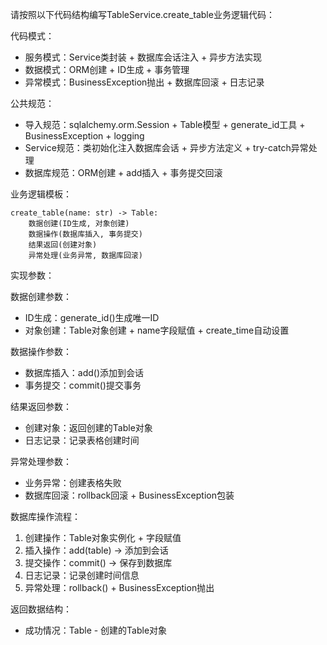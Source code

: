 请按照以下代码结构编写TableService.create_table业务逻辑代码：

代码模式：
- 服务模式：Service类封装 + 数据库会话注入 + 异步方法实现
- 数据模式：ORM创建 + ID生成 + 事务管理
- 异常模式：BusinessException抛出 + 数据库回滚 + 日志记录

公共规范：
- 导入规范：sqlalchemy.orm.Session + Table模型 + generate_id工具 + BusinessException + logging
- Service规范：类初始化注入数据库会话 + 异步方法定义 + try-catch异常处理
- 数据库规范：ORM创建 + add插入 + 事务提交回滚

业务逻辑模板：
```
create_table(name: str) -> Table:
    数据创建(ID生成, 对象创建)
    数据操作(数据库插入, 事务提交)
    结果返回(创建对象)
    异常处理(业务异常, 数据库回滚)
```

实现参数：

数据创建参数：
- ID生成：generate_id()生成唯一ID
- 对象创建：Table对象创建 + name字段赋值 + create_time自动设置

数据操作参数：
- 数据库插入：add()添加到会话
- 事务提交：commit()提交事务

结果返回参数：
- 创建对象：返回创建的Table对象
- 日志记录：记录表格创建时间

异常处理参数：
- 业务异常：创建表格失败
- 数据库回滚：rollback回滚 + BusinessException包装

数据库操作流程：
1. 创建操作：Table对象实例化 + 字段赋值
2. 插入操作：add(table) → 添加到会话
3. 提交操作：commit() → 保存到数据库
4. 日志记录：记录创建时间信息
5. 异常处理：rollback() + BusinessException抛出

返回数据结构：
- 成功情况：Table - 创建的Table对象